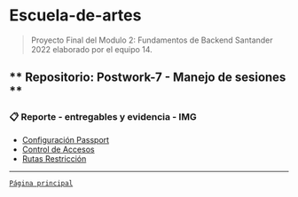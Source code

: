 # Escuela-de-artes

>Proyecto Final del Modulo 2: Fundamentos de Backend Santander 2022 elaborado por el equipo 14.

## ** Repositorio: Postwork-7 - Manejo de sesiones **

### 📋 Reporte - entregables y evidencia - IMG

- [Configuración Passport](1.ConfigPassport)
- [Control de Accesos](2.ControlAccesos)
- [Rutas Restricción](3.RutasRestriccion)

-------
[`Página principal`](../README.md)
